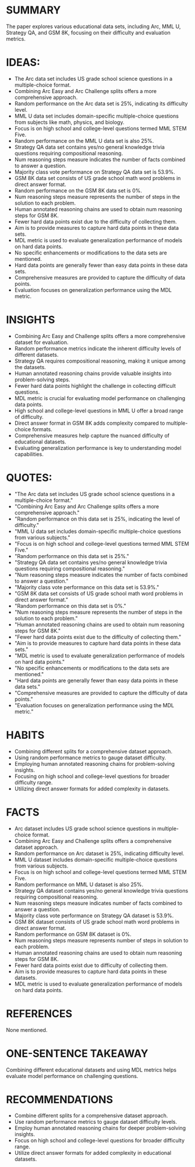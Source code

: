 # SUMMARY
The paper explores various educational data sets, including Arc, MML U, Strategy QA, and GSM 8K, focusing on their difficulty and evaluation metrics.

# IDEAS:
- The Arc data set includes US grade school science questions in a multiple-choice format.
- Combining Arc Easy and Arc Challenge splits offers a more comprehensive approach.
- Random performance on the Arc data set is 25%, indicating its difficulty level.
- MML U data set includes domain-specific multiple-choice questions from subjects like math, physics, and biology.
- Focus is on high school and college-level questions termed MML STEM Five.
- Random performance on the MML U data set is also 25%.
- Strategy QA data set contains yes/no general knowledge trivia questions requiring compositional reasoning.
- Num reasoning steps measure indicates the number of facts combined to answer a question.
- Majority class vote performance on Strategy QA data set is 53.9%.
- GSM 8K data set consists of US grade school math word problems in direct answer format.
- Random performance on the GSM 8K data set is 0%.
- Num reasoning steps measure represents the number of steps in the solution to each problem.
- Human annotated reasoning chains are used to obtain num reasoning steps for GSM 8K.
- Fewer hard data points exist due to the difficulty of collecting them.
- Aim is to provide measures to capture hard data points in these data sets.
- MDL metric is used to evaluate generalization performance of models on hard data points.
- No specific enhancements or modifications to the data sets are mentioned.
- Hard data points are generally fewer than easy data points in these data sets.
- Comprehensive measures are provided to capture the difficulty of data points.
- Evaluation focuses on generalization performance using the MDL metric.

# INSIGHTS
- Combining Arc Easy and Challenge splits offers a more comprehensive dataset for evaluation.
- Random performance metrics indicate the inherent difficulty levels of different datasets.
- Strategy QA requires compositional reasoning, making it unique among the datasets.
- Human annotated reasoning chains provide valuable insights into problem-solving steps.
- Fewer hard data points highlight the challenge in collecting difficult questions.
- MDL metric is crucial for evaluating model performance on challenging data points.
- High school and college-level questions in MML U offer a broad range of difficulty.
- Direct answer format in GSM 8K adds complexity compared to multiple-choice formats.
- Comprehensive measures help capture the nuanced difficulty of educational datasets.
- Evaluating generalization performance is key to understanding model capabilities.

# QUOTES:
- "The Arc data set includes US grade school science questions in a multiple-choice format."
- "Combining Arc Easy and Arc Challenge splits offers a more comprehensive approach."
- "Random performance on this data set is 25%, indicating the level of difficulty."
- "MML U data set includes domain-specific multiple-choice questions from various subjects."
- "Focus is on high school and college-level questions termed MML STEM Five."
- "Random performance on this data set is 25%."
- "Strategy QA data set contains yes/no general knowledge trivia questions requiring compositional reasoning."
- "Num reasoning steps measure indicates the number of facts combined to answer a question."
- "Majority class vote performance on this data set is 53.9%."
- "GSM 8K data set consists of US grade school math word problems in direct answer format."
- "Random performance on this data set is 0%."
- "Num reasoning steps measure represents the number of steps in the solution to each problem."
- "Human annotated reasoning chains are used to obtain num reasoning steps for GSM 8K."
- "Fewer hard data points exist due to the difficulty of collecting them."
- "Aim is to provide measures to capture hard data points in these data sets."
- "MDL metric is used to evaluate generalization performance of models on hard data points."
- "No specific enhancements or modifications to the data sets are mentioned."
- "Hard data points are generally fewer than easy data points in these data sets."
- "Comprehensive measures are provided to capture the difficulty of data points."
- "Evaluation focuses on generalization performance using the MDL metric."

# HABITS
- Combining different splits for a comprehensive dataset approach.
- Using random performance metrics to gauge dataset difficulty.
- Employing human annotated reasoning chains for problem-solving insights.
- Focusing on high school and college-level questions for broader difficulty range.
- Utilizing direct answer formats for added complexity in datasets.

# FACTS
- Arc dataset includes US grade school science questions in multiple-choice format.
- Combining Arc Easy and Challenge splits offers a comprehensive dataset approach.
- Random performance on Arc dataset is 25%, indicating difficulty level.
- MML U dataset includes domain-specific multiple-choice questions from various subjects.
- Focus is on high school and college-level questions termed MML STEM Five.
- Random performance on MML U dataset is also 25%.
- Strategy QA dataset contains yes/no general knowledge trivia questions requiring compositional reasoning.
- Num reasoning steps measure indicates number of facts combined to answer a question.
- Majority class vote performance on Strategy QA dataset is 53.9%.
- GSM 8K dataset consists of US grade school math word problems in direct answer format.
- Random performance on GSM 8K dataset is 0%.
- Num reasoning steps measure represents number of steps in solution to each problem.
- Human annotated reasoning chains are used to obtain num reasoning steps for GSM 8K.
- Fewer hard data points exist due to difficulty of collecting them.
- Aim is to provide measures to capture hard data points in these datasets.
- MDL metric is used to evaluate generalization performance of models on hard data points.

# REFERENCES
None mentioned.

# ONE-SENTENCE TAKEAWAY
Combining different educational datasets and using MDL metrics helps evaluate model performance on challenging questions.

# RECOMMENDATIONS
- Combine different splits for a comprehensive dataset approach.
- Use random performance metrics to gauge dataset difficulty levels.
- Employ human annotated reasoning chains for deeper problem-solving insights.
- Focus on high school and college-level questions for broader difficulty range.
- Utilize direct answer formats for added complexity in educational datasets.